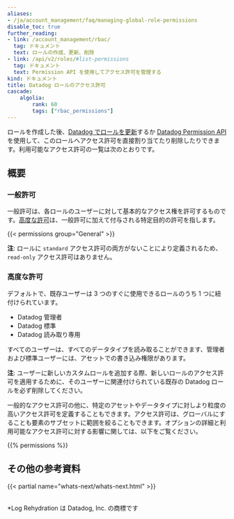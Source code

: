 ```yaml
---
aliases:
- /ja/account_management/faq/managing-global-role-permissions
disable_toc: true
further_reading:
- link: /account_management/rbac/
  tag: ドキュメント
  text: ロールの作成、更新、削除
- link: /api/v2/roles/#list-permissions
  tag: ドキュメント
  text: Permission API を使用してアクセス許可を管理する
kind: ドキュメント
title: Datadog ロールのアクセス許可
cascade:
    algolia:
        rank: 60
        tags: ["rbac_permissions"]
---
```


ロールを作成した後、[Datadog でロールを更新][1]するか [Datadog Permission API][2] を使用して、このロールへアクセス許可を直接割り当てたり削除したりできます。利用可能なアクセス許可の一覧は次のとおりです。

## 概要

### 一般許可

一般許可は、各ロールのユーザーに対して基本的なアクセス権を許可するものです。[高度な許可](#advanced-permissions)は、一般許可に加えて付与される特定目的の許可を指します。

{{< permissions group="General" >}}

**注**: ロールに `standard` アクセス許可の両方がないことにより定義されるため、`read-only` アクセス許可はありません。

### 高度な許可

デフォルトで、既存ユーザーは 3 つのすぐに使用できるロールのうち 1 つに紐付けられています。

- Datadog 管理者
- Datadog 標準
- Datadog 読み取り専用

すべてのユーザーは、すべてのデータタイプを読み取ることができます、管理者および標準ユーザーには、アセットでの書き込み権限があります。

**注**: ユーザーに新しいカスタムロールを追加する際、新しいロールのアクセス許可を適用するために、そのユーザーに関連付けられている既存の Datadog ロールを必ず削除してください。

一般的なアクセス許可の他に、特定のアセットやデータタイプに対しより粒度の高いアクセス許可を定義することもできます。アクセス許可は、グローバルにすることも要素のサブセットに範囲を絞ることもできます。オプションの詳細と利用可能なアクセス許可に対する影響に関しては、以下をご覧ください。

{{% permissions %}}


## その他の参考資料

{{< partial name="whats-next/whats-next.html" >}}

<br>
*Log Rehydration は Datadog, Inc. の商標です

[1]: /ja/account_management/users/#edit-a-user-s-roles
[2]: /ja/api/latest/roles/#list-permissions